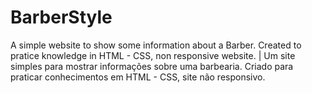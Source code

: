 # BarberStyle
A simple website to show some information about a Barber. Created to pratice knowledge in HTML - CSS, non responsive website.  |  Um site simples para mostrar informações sobre uma barbearia. Criado para praticar conhecimentos em HTML - CSS, site não responsivo.
